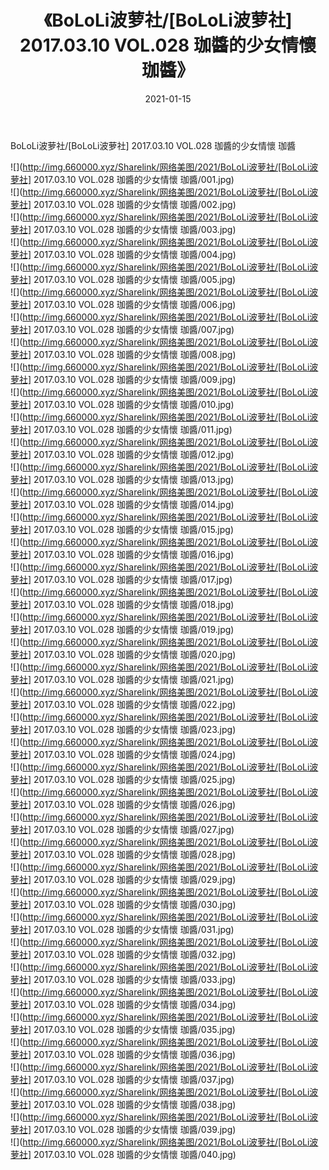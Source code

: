 ﻿---
layout: post
title:  《BoLoLi波萝社/[BoLoLi波萝社] 2017.03.10 VOL.028 珈醬的少女情懷 珈醬》
date:   2021-01-15
img: http://img.660000.xyz/Sharelink/网络美图/2021/BoLoLi波萝社/[BoLoLi波萝社] 2017.03.10 VOL.028 珈醬的少女情懷 珈醬/000.jpg
categories: [美女, 清纯, 唯美]
---

BoLoLi波萝社/[BoLoLi波萝社] 2017.03.10 VOL.028 珈醬的少女情懷 珈醬

 ![](http://img.660000.xyz/Sharelink/网络美图/2021/BoLoLi波萝社/[BoLoLi波萝社] 2017.03.10 VOL.028 珈醬的少女情懷 珈醬/001.jpg) <br>![](http://img.660000.xyz/Sharelink/网络美图/2021/BoLoLi波萝社/[BoLoLi波萝社] 2017.03.10 VOL.028 珈醬的少女情懷 珈醬/002.jpg) <br>![](http://img.660000.xyz/Sharelink/网络美图/2021/BoLoLi波萝社/[BoLoLi波萝社] 2017.03.10 VOL.028 珈醬的少女情懷 珈醬/003.jpg) <br>![](http://img.660000.xyz/Sharelink/网络美图/2021/BoLoLi波萝社/[BoLoLi波萝社] 2017.03.10 VOL.028 珈醬的少女情懷 珈醬/004.jpg) <br>![](http://img.660000.xyz/Sharelink/网络美图/2021/BoLoLi波萝社/[BoLoLi波萝社] 2017.03.10 VOL.028 珈醬的少女情懷 珈醬/005.jpg) <br>![](http://img.660000.xyz/Sharelink/网络美图/2021/BoLoLi波萝社/[BoLoLi波萝社] 2017.03.10 VOL.028 珈醬的少女情懷 珈醬/006.jpg) <br>![](http://img.660000.xyz/Sharelink/网络美图/2021/BoLoLi波萝社/[BoLoLi波萝社] 2017.03.10 VOL.028 珈醬的少女情懷 珈醬/007.jpg) <br>![](http://img.660000.xyz/Sharelink/网络美图/2021/BoLoLi波萝社/[BoLoLi波萝社] 2017.03.10 VOL.028 珈醬的少女情懷 珈醬/008.jpg) <br>![](http://img.660000.xyz/Sharelink/网络美图/2021/BoLoLi波萝社/[BoLoLi波萝社] 2017.03.10 VOL.028 珈醬的少女情懷 珈醬/009.jpg) <br>![](http://img.660000.xyz/Sharelink/网络美图/2021/BoLoLi波萝社/[BoLoLi波萝社] 2017.03.10 VOL.028 珈醬的少女情懷 珈醬/010.jpg) <br>![](http://img.660000.xyz/Sharelink/网络美图/2021/BoLoLi波萝社/[BoLoLi波萝社] 2017.03.10 VOL.028 珈醬的少女情懷 珈醬/011.jpg) <br>![](http://img.660000.xyz/Sharelink/网络美图/2021/BoLoLi波萝社/[BoLoLi波萝社] 2017.03.10 VOL.028 珈醬的少女情懷 珈醬/012.jpg) <br>![](http://img.660000.xyz/Sharelink/网络美图/2021/BoLoLi波萝社/[BoLoLi波萝社] 2017.03.10 VOL.028 珈醬的少女情懷 珈醬/013.jpg) <br>![](http://img.660000.xyz/Sharelink/网络美图/2021/BoLoLi波萝社/[BoLoLi波萝社] 2017.03.10 VOL.028 珈醬的少女情懷 珈醬/014.jpg) <br>![](http://img.660000.xyz/Sharelink/网络美图/2021/BoLoLi波萝社/[BoLoLi波萝社] 2017.03.10 VOL.028 珈醬的少女情懷 珈醬/015.jpg) <br>![](http://img.660000.xyz/Sharelink/网络美图/2021/BoLoLi波萝社/[BoLoLi波萝社] 2017.03.10 VOL.028 珈醬的少女情懷 珈醬/016.jpg) <br>![](http://img.660000.xyz/Sharelink/网络美图/2021/BoLoLi波萝社/[BoLoLi波萝社] 2017.03.10 VOL.028 珈醬的少女情懷 珈醬/017.jpg) <br>![](http://img.660000.xyz/Sharelink/网络美图/2021/BoLoLi波萝社/[BoLoLi波萝社] 2017.03.10 VOL.028 珈醬的少女情懷 珈醬/018.jpg) <br>![](http://img.660000.xyz/Sharelink/网络美图/2021/BoLoLi波萝社/[BoLoLi波萝社] 2017.03.10 VOL.028 珈醬的少女情懷 珈醬/019.jpg) <br>![](http://img.660000.xyz/Sharelink/网络美图/2021/BoLoLi波萝社/[BoLoLi波萝社] 2017.03.10 VOL.028 珈醬的少女情懷 珈醬/020.jpg) <br>![](http://img.660000.xyz/Sharelink/网络美图/2021/BoLoLi波萝社/[BoLoLi波萝社] 2017.03.10 VOL.028 珈醬的少女情懷 珈醬/021.jpg) <br>![](http://img.660000.xyz/Sharelink/网络美图/2021/BoLoLi波萝社/[BoLoLi波萝社] 2017.03.10 VOL.028 珈醬的少女情懷 珈醬/022.jpg) <br>![](http://img.660000.xyz/Sharelink/网络美图/2021/BoLoLi波萝社/[BoLoLi波萝社] 2017.03.10 VOL.028 珈醬的少女情懷 珈醬/023.jpg) <br>![](http://img.660000.xyz/Sharelink/网络美图/2021/BoLoLi波萝社/[BoLoLi波萝社] 2017.03.10 VOL.028 珈醬的少女情懷 珈醬/024.jpg) <br>![](http://img.660000.xyz/Sharelink/网络美图/2021/BoLoLi波萝社/[BoLoLi波萝社] 2017.03.10 VOL.028 珈醬的少女情懷 珈醬/025.jpg) <br>![](http://img.660000.xyz/Sharelink/网络美图/2021/BoLoLi波萝社/[BoLoLi波萝社] 2017.03.10 VOL.028 珈醬的少女情懷 珈醬/026.jpg) <br>![](http://img.660000.xyz/Sharelink/网络美图/2021/BoLoLi波萝社/[BoLoLi波萝社] 2017.03.10 VOL.028 珈醬的少女情懷 珈醬/027.jpg) <br>![](http://img.660000.xyz/Sharelink/网络美图/2021/BoLoLi波萝社/[BoLoLi波萝社] 2017.03.10 VOL.028 珈醬的少女情懷 珈醬/028.jpg) <br>![](http://img.660000.xyz/Sharelink/网络美图/2021/BoLoLi波萝社/[BoLoLi波萝社] 2017.03.10 VOL.028 珈醬的少女情懷 珈醬/029.jpg) <br>![](http://img.660000.xyz/Sharelink/网络美图/2021/BoLoLi波萝社/[BoLoLi波萝社] 2017.03.10 VOL.028 珈醬的少女情懷 珈醬/030.jpg) <br>![](http://img.660000.xyz/Sharelink/网络美图/2021/BoLoLi波萝社/[BoLoLi波萝社] 2017.03.10 VOL.028 珈醬的少女情懷 珈醬/031.jpg) <br>![](http://img.660000.xyz/Sharelink/网络美图/2021/BoLoLi波萝社/[BoLoLi波萝社] 2017.03.10 VOL.028 珈醬的少女情懷 珈醬/032.jpg) <br>![](http://img.660000.xyz/Sharelink/网络美图/2021/BoLoLi波萝社/[BoLoLi波萝社] 2017.03.10 VOL.028 珈醬的少女情懷 珈醬/033.jpg) <br>![](http://img.660000.xyz/Sharelink/网络美图/2021/BoLoLi波萝社/[BoLoLi波萝社] 2017.03.10 VOL.028 珈醬的少女情懷 珈醬/034.jpg) <br>![](http://img.660000.xyz/Sharelink/网络美图/2021/BoLoLi波萝社/[BoLoLi波萝社] 2017.03.10 VOL.028 珈醬的少女情懷 珈醬/035.jpg) <br>![](http://img.660000.xyz/Sharelink/网络美图/2021/BoLoLi波萝社/[BoLoLi波萝社] 2017.03.10 VOL.028 珈醬的少女情懷 珈醬/036.jpg) <br>![](http://img.660000.xyz/Sharelink/网络美图/2021/BoLoLi波萝社/[BoLoLi波萝社] 2017.03.10 VOL.028 珈醬的少女情懷 珈醬/037.jpg) <br>![](http://img.660000.xyz/Sharelink/网络美图/2021/BoLoLi波萝社/[BoLoLi波萝社] 2017.03.10 VOL.028 珈醬的少女情懷 珈醬/038.jpg) <br>![](http://img.660000.xyz/Sharelink/网络美图/2021/BoLoLi波萝社/[BoLoLi波萝社] 2017.03.10 VOL.028 珈醬的少女情懷 珈醬/039.jpg) <br>![](http://img.660000.xyz/Sharelink/网络美图/2021/BoLoLi波萝社/[BoLoLi波萝社] 2017.03.10 VOL.028 珈醬的少女情懷 珈醬/040.jpg) <br>